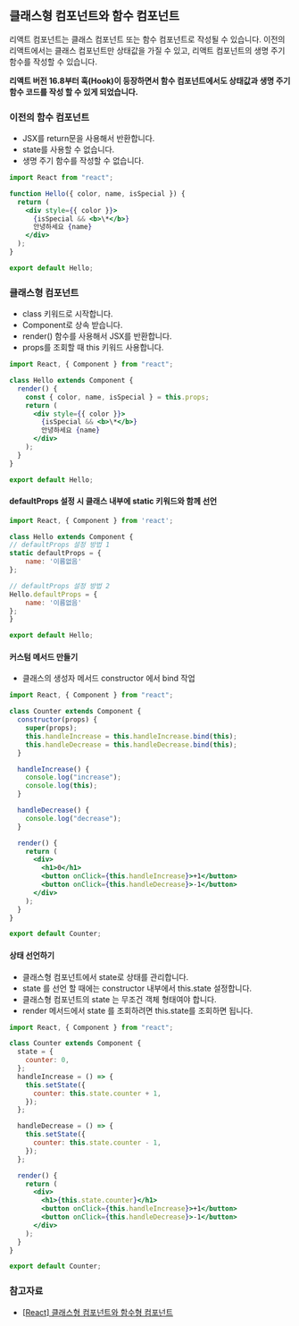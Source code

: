## 클래스형 컴포넌트와 함수 컴포넌트

리액트 컴포넌트는 클래스 컴포넌트 또는 함수 컴포넌트로 작성될 수 있습니다.
이전의 리액트에서는 클래스 컴포넌트만 상태값을 가질 수 있고, 리액트 컴포넌트의 생명 주기 함수를 작성할 수 있습니다.

**리액트 버전 16.8부터 훅(Hook)이 등장하면서 함수 컴포넌트에서도 상태값과 생명 주기 함수 코드를 작성 할 수 있게 되었습니다.**

### 이전의 함수 컴포넌트

- JSX를 return문을 사용해서 반환합니다.
- state를 사용할 수 없습니다.
- 생명 주기 함수를 작성할 수 없습니다.

```jsx
import React from "react";

function Hello({ color, name, isSpecial }) {
  return (
    <div style={{ color }}>
      {isSpecial && <b>\*</b>}
      안녕하세요 {name}
    </div>
  );
}

export default Hello;
```

### 클래스형 컴포넌트

- class 키워드로 시작합니다.
- Component로 상속 받습니다.
- render() 함수를 사용해서 JSX를 반환합니다.
- props를 조회할 때 this 키워드 사용합니다.

```jsx
import React, { Component } from "react";

class Hello extends Component {
  render() {
    const { color, name, isSpecial } = this.props;
    return (
      <div style={{ color }}>
        {isSpecial && <b>\*</b>}
        안녕하세요 {name}
      </div>
    );
  }
}

export default Hello;
```

#### defaultProps 설정 시 클래스 내부에 static 키워드와 함께 선언

```jsx
import React, { Component } from 'react';

class Hello extends Component {
// defaultProps 설정 방법 1
static defaultProps = {
    name: '이름없음'
};

// defaultProps 설정 방법 2
Hello.defaultProps = {
    name: '이름없음'
};
}

export default Hello;
```

#### 커스텀 메서드 만들기

- 클래스의 생성자 메서드 constructor 에서 bind 작업

```jsx
import React, { Component } from "react";

class Counter extends Component {
  constructor(props) {
    super(props);
    this.handleIncrease = this.handleIncrease.bind(this);
    this.handleDecrease = this.handleDecrease.bind(this);
  }

  handleIncrease() {
    console.log("increase");
    console.log(this);
  }

  handleDecrease() {
    console.log("decrease");
  }

  render() {
    return (
      <div>
        <h1>0</h1>
        <button onClick={this.handleIncrease}>+1</button>
        <button onClick={this.handleDecrease}>-1</button>
      </div>
    );
  }
}

export default Counter;
```

#### 상태 선언하기

- 클래스형 컴포넌트에서 state로 상태를 관리합니다.
- state 를 선언 할 때에는 constructor 내부에서 this.state 설정합니다.
- 클래스형 컴포넌트의 state 는 무조건 객체 형태여야 합니다.
- render 메서드에서 state 를 조회하려면 this.state를 조회하면 됩니다.

```jsx
import React, { Component } from "react";

class Counter extends Component {
  state = {
    counter: 0,
  };
  handleIncrease = () => {
    this.setState({
      counter: this.state.counter + 1,
    });
  };

  handleDecrease = () => {
    this.setState({
      counter: this.state.counter - 1,
    });
  };

  render() {
    return (
      <div>
        <h1>{this.state.counter}</h1>
        <button onClick={this.handleIncrease}>+1</button>
        <button onClick={this.handleDecrease}>-1</button>
      </div>
    );
  }
}

export default Counter;
```

### 참고자료

- [[React] 클래스형 컴포넌트와 함수형 컴포넌트](https://velog.io/@seong-dodo/React-%ED%81%B4%EB%9E%98%EC%8A%A4%ED%98%95-%EC%BB%B4%ED%8F%AC%EB%84%8C%ED%8A%B8-vs-%ED%95%A8%EC%88%98%ED%98%95-%EC%BB%B4%ED%8F%AC%EB%84%8C%ED%8A%B8)
